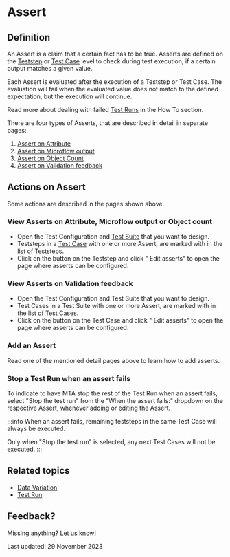 
# Assert

## Definition

An Assert is a claim that a certain fact has to be true. 
Asserts are defined on the [Teststep](Teststep) or [Test Case](test-case) level to check during test execution, if a certain output matches a given value.

Each Assert is evaluated after the execution of a Teststep or Test Case. The evaluation will fail when the evaluated value does not match to the defined expectation, but the execution will continue. 

Read more about dealing with failed [Test Runs](test-run) in the How To section.

There are four types of Asserts, that are described in detail in separate pages:
1. [Assert on Attribute](Assert/assert-attribute)
2. [Assert on Microflow output](Assert/assert-microflow-output)
3. [Assert on Object Count](Assert/assert-object-count)
4. [Assert on Validation feedback](Assert/assert-validation-feedback)

## Actions on Assert

Some actions are described in the pages shown above.

### View Asserts on Attribute, Microflow output or Object count  
- Open the Test Configuration and [Test Suite](test-suite) that you want to design.
- Teststeps in a [Test Case](test-case) with one or more Assert, are marked with <i class="fas fa-ballot-check"></i> in the list of Teststeps.
- Click on the <i class="fas fa-ellipsis"></i> button on the Teststep and click "<i class="fal fa-ballot-check"></i> Edit asserts" to open the page where asserts can be configured.   

### View Asserts on Validation feedback
- Open the Test Configuration and Test Suite that you want to design.
- Test Cases in a Test Suite with one or more Assert, are marked with <i class="fas fa-ballot-check"></i> in the list of Test Cases.
- Click on the <i class="fas fa-ellipsis"></i> button on the Test Case and click "<i class="fal fa-ballot-check"></i> Edit asserts" to open the page where asserts can be configured.   

### Add an Assert

Read one of the mentioned detail pages above to learn how to add asserts.

### Stop a Test Run when an assert fails

To indicate to have MTA stop the rest of the Test Run when an assert fails, select "Stop the test run" from the "When the assert fails:" dropdown on the respective Assert, whenever adding or editing the Assert.

:::info
When an assert fails, remaining teststeps in the same Test Case will always be executed. 

Only when "Stop the test run" is selected, any next Test Cases will not be executed.
:::

## Related topics
- [Data Variation](datavariation)
- [Test Run](test-run)

## Feedback?
Missing anything? [Let us know!](mailto:support@menditect.com)

Last updated: 29 November 2023
